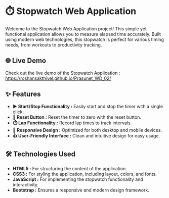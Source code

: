 # ⏱️ Stopwatch Web Application

Welcome to the Stopwatch Web Application project! This simple yet functional application allows you to measure elapsed time accurately. Built using modern web technologies, this stopwatch is perfect for various timing needs, from workouts to productivity tracking.

## 🌐 Live Demo

Check out the live demo of the Stopwatch Application :  https://roshansakthivel.github.io/Prasunet_WD_02/

## ✨ Features

- **▶️ Start/Stop Functionality :** Easily start and stop the timer with a single click.
- **🔄 Reset Button :** Reset the timer to zero with the reset button.
- **⏱️ Lap Functionality :** Record lap times to track intervals.
- **📱 Responsive Design :** Optimized for both desktop and mobile devices.
- **👍 User-Friendly Interface :** Clean and intuitive design for easy usage.

## 🛠️ Technologies Used

- **HTML5 :** For structuring the content of the application.
- **CSS3 :** For styling the application, including layout, colors, and fonts.
- **JavaScript :** For implementing the stopwatch functionality and interactivity.
- **Bootstrap :** Ensures a responsive and modern design framework.

